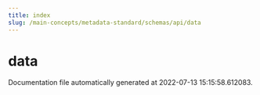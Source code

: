 ```yaml
---
title: index
slug: /main-concepts/metadata-standard/schemas/api/data
---
```


# data

Documentation file automatically generated at 2022-07-13 15:15:58.612083.

